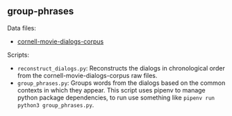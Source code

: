 group-phrases
-------------

Data files:

  * [cornell-movie-dialogs-corpus](http://www.cs.cornell.edu/~cristian/Cornell_Movie-Dialogs_Corpus.html)

Scripts:

  * `reconstruct_dialogs.py`: Reconstructs the dialogs in
    chronological order from the cornell-movie-dialogs-corpus raw
    files.
  * `group_phrases.py`: Groups words from the dialogs based on the
    common contexts in which they appear. This script uses pipenv to
    manage python package dependencies, to run use something like
    `pipenv run python3 group_phrases.py`.
